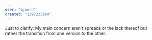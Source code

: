 ```yaml
---
user: "bjoern"
created: "1397233954"
---
```


Just to clarify: My main concern aren't spreads or the lack thereof but rather the transition from one version to the other.

